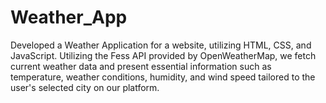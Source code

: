 # Weather_App
Developed a Weather Application for a website, utilizing HTML, CSS, and JavaScript. Utilizing the Fess API provided by OpenWeatherMap, we fetch current weather data and present essential information such as temperature, weather conditions, humidity, and wind speed tailored to the user's selected city on our platform.
